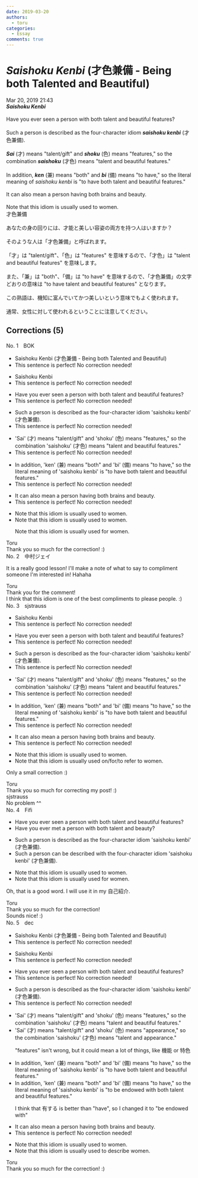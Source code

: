 ```yaml
---
date: 2019-03-20
authors:
  - toru
categories:
  - Essay
comments: true
---
```


# <strong><em>Saishoku Kenbi</strong></em> (才色兼備 - Being both Talented and Beautiful)
<div class="date">Mar 20, 2019 21:43</div>
<div id="post"><div id="body_show_ori">
<strong><em>Saishoku Kenbi</strong></em><br/><br/>Have you ever seen a person with both talent and beautiful features?<br/><br/>Such a person is described as the four-character idiom <strong><em>saishoku kenbi</em></strong> (才色兼備).<br/><br/><strong><em>Sai</em></strong> (才) means "talent/gift" and <strong><em>shoku</em></strong> (色) means "features," so the combination <strong><em>saishoku</em></strong> (才色) means "talent and beautiful features."<br/><br/>In addition, <strong><em>ken</em></strong> (兼) means "both" and <strong><em>bi</em></strong> (備) means "to have," so the literal meaning of <em>saishoku kenbi</em> is "to have both talent and beautiful features."<br/><br/>It can also mean a person having both brains and beauty.<br/><br/>Note that this idiom is usually used to women.
</div></div>

<!-- more -->

<div id="post_ja"><div id="body_show_mo">
才色兼備<br/><br/>あなたの身の回りには、才能と美しい容姿の両方を持つ人はいますか？<br/><br/>そのような人は「才色兼備」と呼ばれます。<br/><br/>「才」は "talent/gift"、「色」は "features" を意味するので、「才色」は "talent and beautiful features" を意味します。<br/><br/>また、「兼」は "both"、「備」は "to have" を意味するので、「才色兼備」の文字どおりの意味は "to have talent and beautiful features" となります。<br/><br/>この熟語は、機知に富んでいてかつ美しいという意味でもよく使われます。<br/><br/>通常、女性に対して使われるということに注意してください。
</div></div>

## Corrections (5)
<div id="block"><div class="first_name"> No. 1　<span class="just_name">BOK</span></div><div id="block2">
<ul class="correction_field">
<li class="incorrect">Saishoku Kenbi (才色兼備 - Being both Talented and Beautiful)</li>
<li class="corrected perfect">This sentence is perfect! No correction needed!</li>
</ul>
<ul class="correction_field">
<li class="incorrect">Saishoku Kenbi</li>
<li class="corrected perfect">This sentence is perfect! No correction needed!</li>
</ul>
<ul class="correction_field">
<li class="incorrect">Have you ever seen a person with both talent and beautiful features?</li>
<li class="corrected perfect">This sentence is perfect! No correction needed!</li>
</ul>
<ul class="correction_field">
<li class="incorrect">Such a person is described as the four-character idiom 'saishoku kenbi' (才色兼備).</li>
<li class="corrected perfect">This sentence is perfect! No correction needed!</li>
</ul>
<ul class="correction_field">
<li class="incorrect">'Sai' (才) means "talent/gift" and 'shoku' (色) means "features," so the combination 'saishoku' (才色) means "talent and beautiful features."</li>
<li class="corrected perfect">This sentence is perfect! No correction needed!</li>
</ul>
<ul class="correction_field">
<li class="incorrect">In addition, 'ken' (兼) means "both" and 'bi' (備) means "to have," so the literal meaning of 'saishoku kenbi' is "to have both talent and beautiful features."</li>
<li class="corrected perfect">This sentence is perfect! No correction needed!</li>
</ul>
<ul class="correction_field">
<li class="incorrect">It can also mean a person having both brains and beauty.</li>
<li class="corrected perfect">This sentence is perfect! No correction needed!</li>
</ul>
<ul class="correction_field">
<li class="incorrect">Note that this idiom is usually used to women.</li>
<li class="corrected correct">
Note that this idiom is usually used to women.
<p class="correction_comment">Note that this idiom is usually used for women.</p>
</li>
</ul>
</div><div class="name"><span class="just_name">Toru</span><br>
Thank you so much for the correction! :)
</div>
</div>
<div id="block"><div class="first_name"> No. 2　<span class="just_name">中村ジェイ</span></div><div id="block2">
<p class="comment_small">
 It is a really good lesson! I'll make a note of what to say to compliment someone I'm interested in! Hahaha
</p>

</div><div class="name"><span class="just_name">Toru</span><br>
Thank you for the comment!<br/>I think that this idiom is one of the best compliments to please people. :)
</div>
</div>
<div id="block"><div class="first_name"> No. 3　<span class="just_name">sjstrauss</span></div><div id="block2">
<ul class="correction_field">
<li class="incorrect">Saishoku Kenbi</li>
<li class="corrected perfect">This sentence is perfect! No correction needed!</li>
</ul>
<ul class="correction_field">
<li class="incorrect">Have you ever seen a person with both talent and beautiful features?</li>
<li class="corrected perfect">This sentence is perfect! No correction needed!</li>
</ul>
<ul class="correction_field">
<li class="incorrect">Such a person is described as the four-character idiom 'saishoku kenbi' (才色兼備).</li>
<li class="corrected perfect">This sentence is perfect! No correction needed!</li>
</ul>
<ul class="correction_field">
<li class="incorrect">'Sai' (才) means "talent/gift" and 'shoku' (色) means "features," so the combination 'saishoku' (才色) means "talent and beautiful features."</li>
<li class="corrected perfect">This sentence is perfect! No correction needed!</li>
</ul>
<ul class="correction_field">
<li class="incorrect">In addition, 'ken' (兼) means "both" and 'bi' (備) means "to have," so the literal meaning of 'saishoku kenbi' is "to have both talent and beautiful features."</li>
<li class="corrected perfect">This sentence is perfect! No correction needed!</li>
</ul>
<ul class="correction_field">
<li class="incorrect">It can also mean a person having both brains and beauty.</li>
<li class="corrected perfect">This sentence is perfect! No correction needed!</li>
</ul>
<ul class="correction_field">
<li class="incorrect">Note that this idiom is usually used to women.</li>
<li class="corrected correct">
Note that this idiom is usually used on/for/to refer to women.
</li>
</ul>
<p class="comment_small">
 Only a small correction :)
</p>

</div><div class="name"><span class="just_name">Toru</span><br>
Thank you so much for correcting my post! :)
</div>
<div class="name"><span class="just_name">sjstrauss</span><br>
No problem ^^
</div>
</div>
<div id="block"><div class="first_name"> No. 4　<span class="just_name">Fifi</span></div><div id="block2">
<ul class="correction_field">
<li class="incorrect">Have you ever seen a person with both talent and beautiful features?</li>
<li class="corrected correct">
Have you ever <span class="f_blue">met</span> a person with both talent and <span class="f_blue">beauty</span>?
</li>
</ul>
<ul class="correction_field">
<li class="incorrect">Such a person is described as the four-character idiom 'saishoku kenbi' (才色兼備).</li>
<li class="corrected correct">
Such a person <span class="f_blue">can be</span> described <span class="f_blue">with</span> the four-character idiom 'saishoku kenbi' (才色兼備).
</li>
</ul>
<ul class="correction_field">
<li class="incorrect">Note that this idiom is usually used to women.</li>
<li class="corrected correct">
Note that this idiom is usually used <span class="f_red">for</span> women.
</li>
</ul>
<p class="comment_small">
 Oh, that is a good word. I will use it in my 自己紹介.
 <br/>
</p>

</div><div class="name"><span class="just_name">Toru</span><br>
Thank you so much for the correction!<br/>Sounds nice! :)
</div>
</div>
<div id="block"><div class="first_name"> No. 5　<span class="just_name">dec</span></div><div id="block2">
<ul class="correction_field">
<li class="incorrect">Saishoku Kenbi (才色兼備 - Being both Talented and Beautiful)</li>
<li class="corrected perfect">This sentence is perfect! No correction needed!</li>
</ul>
<ul class="correction_field">
<li class="incorrect">Saishoku Kenbi</li>
<li class="corrected perfect">This sentence is perfect! No correction needed!</li>
</ul>
<ul class="correction_field">
<li class="incorrect">Have you ever seen a person with both talent and beautiful features?</li>
<li class="corrected perfect">This sentence is perfect! No correction needed!</li>
</ul>
<ul class="correction_field">
<li class="incorrect">Such a person is described as the four-character idiom 'saishoku kenbi' (才色兼備).</li>
<li class="corrected perfect">This sentence is perfect! No correction needed!</li>
</ul>
<ul class="correction_field">
<li class="incorrect">'Sai' (才) means "talent/gift" and 'shoku' (色) means "features," so the combination 'saishoku' (才色) means "talent and beautiful features."</li>
<li class="corrected correct">
'Sai' (才) means "talent/gift" and 'shoku' (色) means "<span class="f_blue">appearance</span>," so the combination 'saishoku' (才色) means "talent and <span class="f_blue">appearance</span>."
<p class="correction_comment">"features" isn't wrong, but it could mean a lot of things, like 機能 or 特色</p>
</li>
</ul>
<ul class="correction_field">
<li class="incorrect">In addition, 'ken' (兼) means "both" and 'bi' (備) means "to have," so the literal meaning of 'saishoku kenbi' is "to have both talent and beautiful features."</li>
<li class="corrected correct">
In addition, 'ken' (兼) means "both" and 'bi' (備) means "to have," so the literal meaning of 'saishoku kenbi' is "to <span class="f_blue">be endowed with</span> both talent and beautiful features."
<p class="correction_comment">I think that 有する is better than "have", so I changed it to "be endowed with"</p>
</li>
</ul>
<ul class="correction_field">
<li class="incorrect">It can also mean a person having both brains and beauty.</li>
<li class="corrected perfect">This sentence is perfect! No correction needed!</li>
</ul>
<ul class="correction_field">
<li class="incorrect">Note that this idiom is usually used to women.</li>
<li class="corrected correct">
Note that this idiom is usually used <span class="f_blue">to describe</span> women.
</li>
</ul>
</div><div class="name"><span class="just_name">Toru</span><br>
Thank you so much for the correction! :)
</div>
</div>
